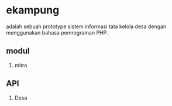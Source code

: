 # ekampung
adalah sebuah prototype sistem informasi tata kelola desa dengan menggunakan bahasa pemrograman PHP.

## modul
1. mitra


## API
1. Desa
